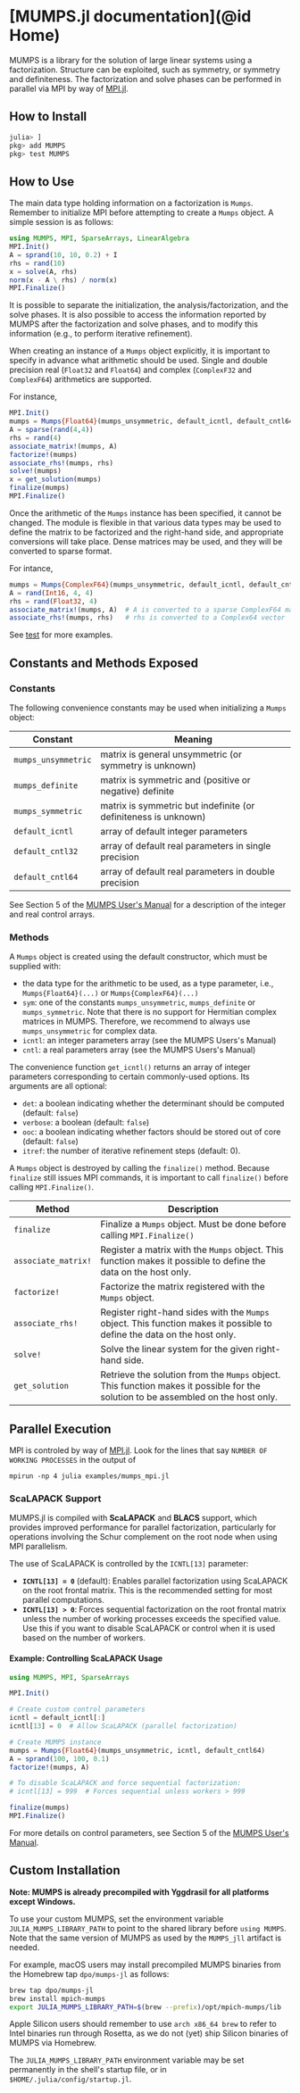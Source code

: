 # [MUMPS.jl documentation](@id Home)

MUMPS is a library for the solution of large linear systems using a
factorization. Structure can be exploited, such as symmetry, or symmetry and
definiteness. The factorization and solve phases can be performed in parallel
via MPI by way of [MPI.jl](https://github.com/JuliaParallel/MPI.jl).

## How to Install

```julia
julia> ]
pkg> add MUMPS
pkg> test MUMPS
```

## How to Use

The main data type holding information on a factorization is `Mumps`. Remember
to initialize MPI before attempting to create a `Mumps` object. A simple
session is as follows:

```julia
using MUMPS, MPI, SparseArrays, LinearAlgebra
MPI.Init()
A = sprand(10, 10, 0.2) + I
rhs = rand(10)
x = solve(A, rhs)
norm(x - A \ rhs) / norm(x)
MPI.Finalize()
```

It is possible to separate the initialization, the analysis/factorization,
and the solve phases. It is also possible to access the information reported by
MUMPS after the factorization and solve phases, and to modify this information
(e.g., to perform iterative refinement).

When creating an instance of a `Mumps` object explicitly, it is important to
specify in advance what arithmetic should be used. Single and double precision
real (`Float32` and `Float64`) and complex (`ComplexF32` and `ComplexF64`)
arithmetics are supported.

For instance,

```julia
MPI.Init()
mumps = Mumps{Float64}(mumps_unsymmetric, default_icntl, default_cntl64)
A = sparse(rand(4,4))
rhs = rand(4)
associate_matrix!(mumps, A)
factorize!(mumps)
associate_rhs!(mumps, rhs)
solve!(mumps)
x = get_solution(mumps)
finalize(mumps)
MPI.Finalize()
```

Once the arithmetic of the `Mumps` instance has been specified, it cannot be
changed. The module is flexible in that various data types may be used to
define the matrix to be factorized and the right-hand side, and appropriate
conversions will take place. Dense matrices may be used, and they will be
converted to sparse format.

For intance,

```julia
mumps = Mumps{ComplexF64}(mumps_unsymmetric, default_icntl, default_cntl64)
A = rand(Int16, 4, 4)
rhs = rand(Float32, 4)
associate_matrix!(mumps, A)  # A is converted to a sparse ComplexF64 matrix
associate_rhs!(mumps, rhs)   # rhs is converted to a Complex64 vector
```

See [test](https://github.com/JuliaSmoothOptimizers/MUMPS.jl/tree/main/test) for more examples.

## Constants and Methods Exposed

### Constants

The following convenience constants may be used when initializing a `Mumps`
object:

Constant            | Meaning
--------------------|--------
`mumps_unsymmetric` | matrix is general unsymmetric (or symmetry is unknown)
`mumps_definite`    | matrix is symmetric and (positive or negative) definite
`mumps_symmetric`   | matrix is symmetric but indefinite (or definiteness is unknown)
`default_icntl`     | array of default integer parameters
`default_cntl32`    | array of default real parameters in single precision
`default_cntl64`    | array of default real parameters in double precision

See Section 5 of the [MUMPS User's Manual](https://mumps-solver.org/index.php?page=doc) for a description of the integer and real control arrays.

### Methods

A `Mumps` object is created using the default constructor, which must be
supplied with:

* the data type for the arithmetic to be used, as a type parameter, i.e.,
  `Mumps{Float64}(...)` or `Mumps{ComplexF64}(...)`
* `sym`: one of the constants `mumps_unsymmetric`, `mumps_definite` or
  `mumps_symmetric`. Note that there is no support for Hermitian complex
  matrices in MUMPS. Therefore, we recommend to always use `mumps_unsymmetric`
  for complex data.
* `icntl`: an integer parameters array (see the MUMPS Users's Manual)
* `cntl`: a real parameters array (see the MUMPS Users's Manual)

The convenience function `get_icntl()` returns an array of integer parameters
corresponding to certain commonly-used options. Its arguments are all optional:

* `det`: a boolean indicating whether the determinant should be computed
  (default: `false`)
* `verbose`: a boolean (default: `false`)
* `ooc`: a boolean indicating whether factors should be stored out of core
  (default: `false`)
* `itref`: the number of iterative refinement steps (default: 0).

A `Mumps` object is destroyed by calling the `finalize()` method. Because
`finalize` still issues MPI commands, it is important to call `finalize()`
before calling `MPI.Finalize()`.

Method                    | Description
--------------------------|------------
`finalize`                | Finalize a `Mumps` object. Must be done before calling `MPI.Finalize()`
`associate_matrix!`       | Register a matrix with the `Mumps` object. This function makes it possible to define the data on the host only.
`factorize!`              | Factorize the matrix registered with the `Mumps` object.
`associate_rhs!`          | Register right-hand sides with the `Mumps` object. This function makes it possible to define the data on the host only.
`solve!`                  | Solve the linear system for the given right-hand side.
`get_solution`            | Retrieve the solution from the `Mumps` object. This function makes it possible for the solution to be assembled on the host only.

## Parallel Execution

MPI is controled by way of [MPI.jl](https://github.com/JuliaParallel/MPI.jl).
Look for the lines that say `NUMBER OF WORKING PROCESSES` in the output of

```shell
mpirun -np 4 julia examples/mumps_mpi.jl
```

### ScaLAPACK Support

MUMPS.jl is compiled with **ScaLAPACK** and **BLACS** support, which provides improved performance for parallel factorization, particularly for operations involving the Schur complement on the root node when using MPI parallelism.

The use of ScaLAPACK is controlled by the `ICNTL[13]` parameter:

* **`ICNTL[13] = 0`** (default): Enables parallel factorization using ScaLAPACK on the root frontal matrix. This is the recommended setting for most parallel computations.
* **`ICNTL[13] > 0`**: Forces sequential factorization on the root frontal matrix unless the number of working processes exceeds the specified value. Use this if you want to disable ScaLAPACK or control when it is used based on the number of workers.

#### Example: Controlling ScaLAPACK Usage

```julia
using MUMPS, MPI, SparseArrays

MPI.Init()

# Create custom control parameters
icntl = default_icntl[:]
icntl[13] = 0  # Allow ScaLAPACK (parallel factorization)

# Create MUMPS instance
mumps = Mumps{Float64}(mumps_unsymmetric, icntl, default_cntl64)
A = sprand(100, 100, 0.1)
factorize!(mumps, A)

# To disable ScaLAPACK and force sequential factorization:
# icntl[13] = 999  # Forces sequential unless workers > 999

finalize(mumps)
MPI.Finalize()
```

For more details on control parameters, see Section 5 of the [MUMPS User's Manual](https://mumps-solver.org/index.php?page=doc).

## Custom Installation

**Note: MUMPS is already precompiled with Yggdrasil for all platforms except Windows.**

To use your custom MUMPS, set the environment variable `JULIA_MUMPS_LIBRARY_PATH`
to point to the shared library before `using MUMPS`.
Note that the same version of MUMPS as used by the `MUMPS_jll` artifact is needed.

For example, macOS users may install precompiled MUMPS binaries from the Homebrew tap `dpo/mumps-jl` as follows:
```bash
brew tap dpo/mumps-jl
brew install mpich-mumps
export JULIA_MUMPS_LIBRARY_PATH=$(brew --prefix)/opt/mpich-mumps/lib
```

Apple Silicon users should remember to use `arch x86_64 brew` to refer to Intel binaries run through Rosetta, as we do not (yet) ship Silicon binaries of MUMPS via Homebrew.

The `JULIA_MUMPS_LIBRARY_PATH` environment variable may be set permanently in the shell's startup file, or in `$HOME/.julia/config/startup.jl`.
